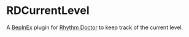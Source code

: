# RDCurrentLevel

A [BepInEx](https://github.com/BepInEx/BepInEx) plugin for
[Rhythm Doctor](https://rhythmdr.com/) to keep track of the current level.
